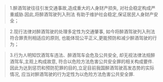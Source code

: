 >   1.醉酒驾驶往往引发交通事故,造成重大的人身财产损失,
对社会稳定构成严重威胁.因此,将醉酒驾驶列入刑法
有助于维护社会稳定,保证居民人身财产安全；

>   2.现行法律对醉酒驾驶的处理多定性为交通肇事,
如今将醉酒驾驶列入刑法符合罪责刑相适应的原则,
也能体现公平正义,更能预防和减少醉酒驾驶的行为；

>   3.行为人明知饮酒驾车违法、醉酒驾车会危及公共安全,
却无视法律法规醉酒驾车,主观上构成故意,
符合以危险方法危害公共安全罪的相关构成要件.
因此为达到惩罚和预防犯罪的目的,立足目前我国醉酒驾驶高发态势的实际情况,
应当对醉酒驾驶的行为定性为以危险方法危害公共安全罪.
